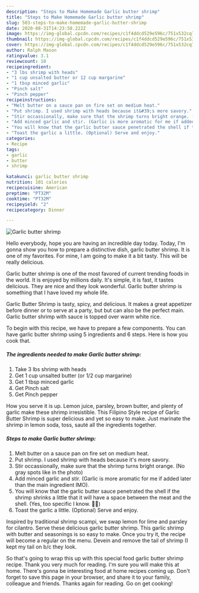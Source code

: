 ```yaml
---
description: "Steps to Make Homemade Garlic butter shrimp"
title: "Steps to Make Homemade Garlic butter shrimp"
slug: 503-steps-to-make-homemade-garlic-butter-shrimp
date: 2020-08-31T14:23:58.222Z
image: https://img-global.cpcdn.com/recipes/c1f4ddcd529e596c/751x532cq70/garlic-butter-shrimp-recipe-main-photo.jpg
thumbnail: https://img-global.cpcdn.com/recipes/c1f4ddcd529e596c/751x532cq70/garlic-butter-shrimp-recipe-main-photo.jpg
cover: https://img-global.cpcdn.com/recipes/c1f4ddcd529e596c/751x532cq70/garlic-butter-shrimp-recipe-main-photo.jpg
author: Ralph Mason
ratingvalue: 3.1
reviewcount: 10
recipeingredient:
- "3 lbs shrimp with heads"
- "1 cup unsalted butter or 12 cup margarine"
- "1 tbsp minced garlic"
- "Pinch salt"
- "Pinch pepper"
recipeinstructions:
- "Melt butter on a sauce pan on fire set on medium heat."
- "Put shrimp. I used shrimp with heads because it&#39;s more savory."
- "Stir occassionally, make sure that the shrimp turns bright orange. (No gray spots like in the photo)"
- "Add minced garlic and stir. (Garlic is more aromatic for me if added later than the main ingredient IMO)."
- "You will know that the garlic butter sauce penetrated the shell if the shrimp shrinks a little that it will have a space between the meat and the shell. (Yes, too specific I know. 🥴😝)"
- "Toast the garlic a little. (Optional) Serve and enjoy."
categories:
- Recipe
tags:
- garlic
- butter
- shrimp

katakunci: garlic butter shrimp 
nutrition: 101 calories
recipecuisine: American
preptime: "PT32M"
cooktime: "PT32M"
recipeyield: "2"
recipecategory: Dinner

---
```



![Garlic butter shrimp](https://img-global.cpcdn.com/recipes/c1f4ddcd529e596c/751x532cq70/garlic-butter-shrimp-recipe-main-photo.jpg)

Hello everybody, hope you are having an incredible day today. Today, I'm gonna show you how to prepare a distinctive dish, garlic butter shrimp. It is one of my favorites. For mine, I am going to make it a bit tasty. This will be really delicious.

Garlic butter shrimp is one of the most favored of current trending foods in the world. It is enjoyed by millions daily. It's simple, it is fast, it tastes delicious. They are nice and they look wonderful. Garlic butter shrimp is something that I have loved my whole life.

Garlic Butter Shrimp is tasty, spicy, and delicious. It makes a great appetizer before dinner or to serve at a party, but but can also be the perfect main. Garlic butter shrimp with sauce is topped over warm white rice.


To begin with this recipe, we have to prepare a few components. You can have garlic butter shrimp using 5 ingredients and 6 steps. Here is how you cook that.

<!--inarticleads1-->

##### The ingredients needed to make Garlic butter shrimp:

1. Take 3 lbs shrimp with heads
1. Get 1 cup unsalted butter (or 1/2 cup margarine)
1. Get 1 tbsp minced garlic
1. Get Pinch salt
1. Get Pinch pepper


How you serve it is up. Lemon juice, parsley, brown butter, and plenty of garlic make these shrimp irresistible. This Filipino Style recipe of Garlic Butter Shrimp is super delicious and yet so easy to make. Just marinate the shrimp in lemon soda, toss, sauté all the ingredients together. 

<!--inarticleads2-->

##### Steps to make Garlic butter shrimp:

1. Melt butter on a sauce pan on fire set on medium heat.
1. Put shrimp. I used shrimp with heads because it&#39;s more savory.
1. Stir occassionally, make sure that the shrimp turns bright orange. (No gray spots like in the photo)
1. Add minced garlic and stir. (Garlic is more aromatic for me if added later than the main ingredient IMO).
1. You will know that the garlic butter sauce penetrated the shell if the shrimp shrinks a little that it will have a space between the meat and the shell. (Yes, too specific I know. 🥴😝)
1. Toast the garlic a little. (Optional) Serve and enjoy.


Inspired by traditional shrimp scampi, we swap lemon for lime and parsley for cilantro. Serve these delicious garlic butter shrimp. This garlic shrimp with butter and seasonings is so easy to make. Once you try it, the recipe will become a regular on the menu. Devein and remove the tail of shrimp (I kept my tail on b/c they look. 

So that's going to wrap this up with this special food garlic butter shrimp recipe. Thank you very much for reading. I'm sure you will make this at home. There's gonna be interesting food at home recipes coming up. Don't forget to save this page in your browser, and share it to your family, colleague and friends. Thanks again for reading. Go on get cooking!
